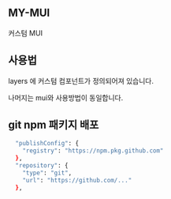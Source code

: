 ## MY-MUI

커스텀 MUI


## 사용법

layers 에 커스텀 컴포넌트가 정의되어져 있습니다.

나머지는 mui와 사용방법이 동일합니다.


## git npm 패키지 배포

```bash
  "publishConfig": {
    "registry": "https://npm.pkg.github.com"
  },
  "repository": {
    "type": "git",
    "url": "https://github.com/..."
  },
```
